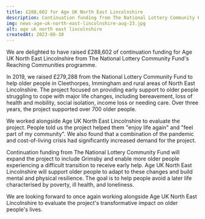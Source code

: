 ```yaml
---
title: £288,602 for Age UK North East Lincolnshire
description: Continuation funding from The National Lottery Community Fund will support older people experiencing distressing later life transitions.
img: news-age-uk-north-east-lincolnshire-aug-23.jpg
alt: age uk north east lincolnshire
createdAt: 2023-08-30
---
```


We are delighted to have raised £288,602 of continuation funding for Age UK North East Lincolnshire from The National Lottery Community Fund's Reaching Communities programme. 

In 2019, we raised £279,288 from the National Lottery Community Fund to help older people in Cleethorpes, Immingham and rural areas of North East Lincolnshire. The project focused on providing early support to older people struggling to cope with major life changes, including bereavement, loss of health and mobility, social isolation, income loss or needing care. Over three years, the project supported over 700 older people.

We worked alongside Age UK North East Lincolnshire to evaluate the project. People told us the project helped them "enjoy life again" and "feel part of my community". We also found that a combination of the pandemic and cost-of-living crisis had significantly increased demand for the project.

Continuation funding from The National Lottery Community Fund will expand the project to include Grimsby and enable more older people experiencing a difficult transition to receive early help. Age UK North East Lincolnshire will support older people to adapt to these changes and build mental and physical resilience. The goal is to help people avoid a later life characterised by poverty, ill health, and loneliness.

We are looking forward to once again working alongside Age UK North East Lincolnshire to evaluate the project's transformative impact on older people's lives.